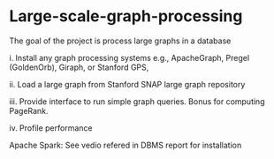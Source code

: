 # Large-scale-graph-processing

The goal of the project is process large graphs in a database

i. Install any graph processing systems e.g., ApacheGraph, Pregel (GoldenOrb), Giraph, or Stanford GPS,

ii. Load a large graph from Stanford SNAP large graph repository

iii. Provide interface to run simple graph queries. Bonus for computing PageRank.

iv. Profile performance

Apache Spark:
  See vedio refered in DBMS report for installation
  
